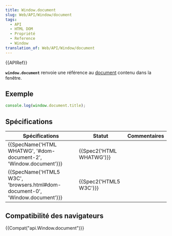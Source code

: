 ```yaml
---
title: Window.document
slug: Web/API/Window/document
tags:
  - API
  - HTML DOM
  - Propriété
  - Reference
  - Window
translation_of: Web/API/Window/document
---
```

{{APIRef}}

**`window.document`** renvoie une référence au [document](/fr/docs/Web/API/document) contenu dans la fenêtre.

## Exemple

```js
console.log(window.document.title);
```

## Spécifications

| Spécifications                                                                                       | Statut                           | Commentaires |
| ---------------------------------------------------------------------------------------------------- | -------------------------------- | ------------ |
| {{SpecName('HTML WHATWG', '#dom-document-2', 'Window.document')}}             | {{Spec2('HTML WHATWG')}} |              |
| {{SpecName('HTML5 W3C', 'browsers.html#dom-document-0', 'Window.document')}} | {{Spec2('HTML5 W3C')}}     |              |

## Compatibilité des navigateurs

{{Compat("api.Window.document")}}
